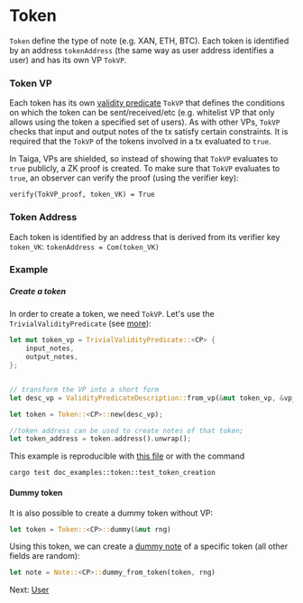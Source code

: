 # Token

`Token` define the type of note (e.g. XAN, ETH, BTC). Each token is identified by an address `tokenAddress` (the same way as user address identifies a user) and has its own VP `TokVP`.

### Token VP
Each token has its own [validity predicate](./validity-predicates.md) `TokVP` that defines the conditions on which the token can be sent/received/etc (e.g. whitelist VP that only allows using the token a specified set of users). As with other VPs, `TokVP` checks that input and output notes of the tx satisfy certain constraints.
It is required that the `TokVP` of the tokens involved in a tx evaluated to `true`.

In Taiga, VPs are shielded, so instead of showing that `TokVP` evaluates to `true` publicly, a ZK proof is created. To make sure that `TokVP`  evaluates to `true`, an observer can verify the proof (using the verifier key):

```verify(TokVP_proof, token_VK) = True```

### Token Address
Each token is identified by an address that is derived from its verifier key `token_VK`:
`tokenAddress = Com(token_VK)`


### Example
##### Create a token
In order to create a token, we need `TokVP`. Let's use the `TrivialValidityPredicate` (see [more](./validity-predicates.md)):
```rust
let mut token_vp = TrivialValidityPredicate::<CP> {
	input_notes,
	output_notes,
};


// transform the VP into a short form 
let desc_vp = ValidityPredicateDescription::from_vp(&mut token_vp, &vp_setup).unwrap();

let token = Token::<CP>::new(desc_vp);

//token address can be used to create notes of that token;
let token_address = token.address().unwrap();
```
This example is reproducible with [this file](https://github.com/anoma/taiga/blob/main/src/doc_examples/token.rs) or with the command
```
cargo test doc_examples::token::test_token_creation
```

#### Dummy token

It is also possible to create a dummy token without VP:

```rust
let token = Token::<CP>::dummy(&mut rng)
```

Using this token, we can create a [dummy note](./notes.md) of a specific token (all other fields are random):

```rust
let note = Note::<CP>::dummy_from_token(token, rng)
```

Next: [User](./users.md)